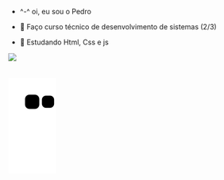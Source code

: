 - ^-^ oi, eu sou o Pedro

- 👀 Faço curso técnico de desenvolvimento de sistemas (2/3)
- 🌱 Estudando Html, Css e js

<div>
  <a href="https://instagram.com/pedrodavi_05" target="_blank"><img src="https://img.shields.io/badge/-Instagram-%23E4405F?style=for-the-badge&logo=instagram&logoColor=white" target="_blank"></a>
</div> 
<div style="display: inline_block"> <br>
 
 </div> 





![Snake animation](https://github.com/rafaballerini/rafaballerini/blob/output/github-contribution-grid-snake.svg)

